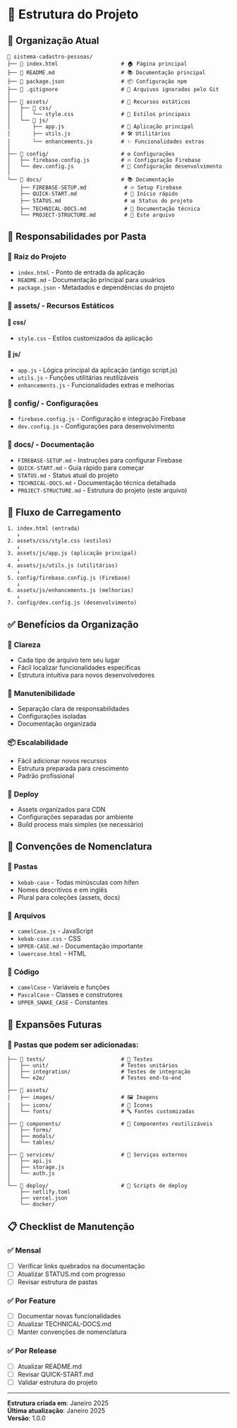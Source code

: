 # 📁 Estrutura do Projeto

## 🎯 Organização Atual

```
📁 sistema-cadastro-pessoas/
├── 📄 index.html                    # 🏠 Página principal
├── 📄 README.md                     # 📚 Documentação principal
├── 📄 package.json                  # 📦 Configuração npm
├── 📄 .gitignore                    # 🚫 Arquivos ignorados pelo Git
│
├── 📁 assets/                       # 🎨 Recursos estáticos
│   ├── 📁 css/
│   │   └── style.css               # 🎨 Estilos principais
│   └── 📁 js/
│       ├── app.js                  # 🚀 Aplicação principal
│       ├── utils.js                # 🛠️ Utilitários
│       └── enhancements.js         # ✨ Funcionalidades extras
│
├── 📁 config/                       # ⚙️ Configurações
│   ├── firebase.config.js          # 🔥 Configuração Firebase
│   └── dev.config.js               # 🧪 Configuração desenvolvimento
│
└── 📁 docs/                         # 📚 Documentação
    ├── FIREBASE-SETUP.md            # 🔥 Setup Firebase
    ├── QUICK-START.md               # 🚀 Início rápido
    ├── STATUS.md                    # 📊 Status do projeto
    ├── TECHNICAL-DOCS.md            # 🔧 Documentação técnica
    └── PROJECT-STRUCTURE.md         # 📁 Este arquivo
```

## 🎯 Responsabilidades por Pasta

### 📄 **Raiz do Projeto**
- `index.html` - Ponto de entrada da aplicação
- `README.md` - Documentação principal para usuários
- `package.json` - Metadados e dependências do projeto

### 📁 **assets/** - Recursos Estáticos
#### 🎨 **css/**
- `style.css` - Estilos customizados da aplicação

#### 🚀 **js/**
- `app.js` - Lógica principal da aplicação (antigo script.js)
- `utils.js` - Funções utilitárias reutilizáveis
- `enhancements.js` - Funcionalidades extras e melhorias

### 📁 **config/** - Configurações
- `firebase.config.js` - Configuração e integração Firebase
- `dev.config.js` - Configurações para desenvolvimento

### 📁 **docs/** - Documentação
- `FIREBASE-SETUP.md` - Instruções para configurar Firebase
- `QUICK-START.md` - Guia rápido para começar
- `STATUS.md` - Status atual do projeto
- `TECHNICAL-DOCS.md` - Documentação técnica detalhada
- `PROJECT-STRUCTURE.md` - Estrutura do projeto (este arquivo)

## 🔄 Fluxo de Carregamento

```
1. index.html (entrada)
   ↓
2. assets/css/style.css (estilos)
   ↓
3. assets/js/app.js (aplicação principal)
   ↓
4. assets/js/utils.js (utilitários)
   ↓
5. config/firebase.config.js (Firebase)
   ↓
6. assets/js/enhancements.js (melhorias)
   ↓
7. config/dev.config.js (desenvolvimento)
```

## ✅ Benefícios da Organização

### 🎯 **Clareza**
- Cada tipo de arquivo tem seu lugar
- Fácil localizar funcionalidades específicas
- Estrutura intuitiva para novos desenvolvedores

### 🔧 **Manutenibilidade**
- Separação clara de responsabilidades
- Configurações isoladas
- Documentação organizada

### 📦 **Escalabilidade**
- Fácil adicionar novos recursos
- Estrutura preparada para crescimento
- Padrão profissional

### 🚀 **Deploy**
- Assets organizados para CDN
- Configurações separadas por ambiente
- Build process mais simples (se necessário)

## 🎨 Convenções de Nomenclatura

### 📁 **Pastas**
- `kebab-case` - Todas minúsculas com hífen
- Nomes descritivos e em inglês
- Plural para coleções (assets, docs)

### 📄 **Arquivos**
- `camelCase.js` - JavaScript
- `kebab-case.css` - CSS
- `UPPER-CASE.md` - Documentação importante
- `lowercase.html` - HTML

### 🔧 **Código**
- `camelCase` - Variáveis e funções
- `PascalCase` - Classes e construtores
- `UPPER_SNAKE_CASE` - Constantes

## 🔮 Expansões Futuras

### 📁 **Pastas que podem ser adicionadas:**

```
├── 📁 tests/                        # 🧪 Testes
│   ├── unit/                       # Testes unitários
│   ├── integration/                # Testes de integração
│   └── e2e/                        # Testes end-to-end
│
├── 📁 assets/
│   ├── images/                     # 🖼️ Imagens
│   ├── icons/                      # 🎯 Ícones
│   └── fonts/                      # 🔤 Fontes customizadas
│
├── 📁 components/                   # 🧩 Componentes reutilizáveis
│   ├── forms/
│   ├── modals/
│   └── tables/
│
├── 📁 services/                     # 🔌 Serviços externos
│   ├── api.js
│   ├── storage.js
│   └── auth.js
│
└── 📁 deploy/                       # 🚀 Scripts de deploy
    ├── netlify.toml
    ├── vercel.json
    └── docker/
```

## 📋 Checklist de Manutenção

### ✅ **Mensal**
- [ ] Verificar links quebrados na documentação
- [ ] Atualizar STATUS.md com progresso
- [ ] Revisar estrutura de pastas

### ✅ **Por Feature**
- [ ] Documentar novas funcionalidades
- [ ] Atualizar TECHNICAL-DOCS.md
- [ ] Manter convenções de nomenclatura

### ✅ **Por Release**
- [ ] Atualizar README.md
- [ ] Revisar QUICK-START.md
- [ ] Validar estrutura do projeto

---

**Estrutura criada em**: Janeiro 2025  
**Última atualização**: Janeiro 2025  
**Versão**: 1.0.0